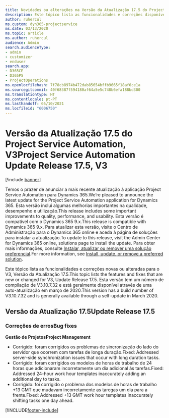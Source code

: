 ```yaml
---
title: Novidades ou alterações na Versão da Atualização 17.5 do Project Service Automation, Hotfix, V3
description: Este tópico lista as funcionalidades e correções disponíveis no Project Service Automation V3, Versão da Atualização 17.5, V3.
author: ruhercul
ms.custom: dyn365-projectservice
ms.date: 03/13/2020
ms.topic: article
ms.author: ruhercul
audience: Admin
search.audienceType:
- admin
- customizer
- enduser
search.app:
- D365CE
- D365PS
- ProjectOperations
ms.openlocfilehash: 7f78cb8974b472dab85654bffb9665f18af0ce1a
ms.sourcegitcommit: 40f68387f594180af64a5e5c748b6efa188bd300
ms.translationtype: HT
ms.contentlocale: pt-PT
ms.lasthandoff: 05/10/2021
ms.locfileid: "6006750"
---
```

# <a name="project-service-automation-update-release-175-v3"></a><span data-ttu-id="fe7d4-103">Versão da Atualização 17.5 do Project Service Automation, V3</span><span class="sxs-lookup"><span data-stu-id="fe7d4-103">Project Service Automation Update Release 17.5, V3</span></span>

[!include [banner](../includes/psa-now-project-operations.md)]

<span data-ttu-id="fe7d4-104">Temos o prazer de anunciar a mais recente atualização à aplicação Project Service Automation para Dynamics 365.</span><span class="sxs-lookup"><span data-stu-id="fe7d4-104">We’re pleased to announce the latest update for the Project Service Automation application for Dynamics 365.</span></span> <span data-ttu-id="fe7d4-105">Esta versão inclui algumas melhorias importantes na qualidade, desempenho e utilização.</span><span class="sxs-lookup"><span data-stu-id="fe7d4-105">This release includes some important improvements to quality, performance, and usability.</span></span>  <span data-ttu-id="fe7d4-106">Esta versão é compatível com o Dynamics 365 9.x.</span><span class="sxs-lookup"><span data-stu-id="fe7d4-106">This release is compatible with Dynamics 365 9.x.</span></span> <span data-ttu-id="fe7d4-107">Para atualizar esta versão, visite o Centro de Administração para o Dynamics 365 online e aceda à página de soluções para instalar a atualização.</span><span class="sxs-lookup"><span data-stu-id="fe7d4-107">To update to this release, visit the Admin Center for Dynamics 365 online, solutions page to install the update.</span></span> <span data-ttu-id="fe7d4-108">Para obter mais informações, consulte [Instalar, atualizar ou remover uma solução preferencial](/power-platform/admin/install-remove-preferred-solution).</span><span class="sxs-lookup"><span data-stu-id="fe7d4-108">For more information, see [Install, update, or remove a preferred solution](/power-platform/admin/install-remove-preferred-solution).</span></span>

<span data-ttu-id="fe7d4-109">Este tópico lista as funcionalidades e correções novas ou alteradas para o V3, Versão da Atualização 17.5.</span><span class="sxs-lookup"><span data-stu-id="fe7d4-109">This topic lists the features and fixes that are new or changed for V3, Update Release 17.5.</span></span> <span data-ttu-id="fe7d4-110">Esta versão tem um número de compilação de V3.10.7.32 e está geralmente disponível através de uma auto-atualização em março de 2020.</span><span class="sxs-lookup"><span data-stu-id="fe7d4-110">This version has a build number of V3.10.7.32 and is generally available through a self-update in March 2020.</span></span>


## <a name="update-release-175"></a><span data-ttu-id="fe7d4-111">Versão da Atualização 17.5</span><span class="sxs-lookup"><span data-stu-id="fe7d4-111">Update Release 17.5</span></span>

### <a name="bug-fixes"></a><span data-ttu-id="fe7d4-112">Correções de erros</span><span class="sxs-lookup"><span data-stu-id="fe7d4-112">Bug fixes</span></span>


<span data-ttu-id="fe7d4-113">**Gestão de Projetos**</span><span class="sxs-lookup"><span data-stu-id="fe7d4-113">**Project Management**</span></span>

- <span data-ttu-id="fe7d4-114">Corrigido: foram corrigidos os problemas de sincronização do lado do servidor que ocorrem com tarefas de longa duração.</span><span class="sxs-lookup"><span data-stu-id="fe7d4-114">Fixed: Addressed server-side synchronization issues that occur with long duration tasks.</span></span>
- <span data-ttu-id="fe7d4-115">Corrigido: foram corrigidos os modelos de horas de trabalho de 24 horas que adicionaram incorretamente um dia adicional às tarefas.</span><span class="sxs-lookup"><span data-stu-id="fe7d4-115">Fixed: Addressed 24-hour work hour templates inaccurately adding an additional day to tasks.</span></span>
- <span data-ttu-id="fe7d4-116">Corrigido: foi corrigido o problema dos modelos de horas de trabalho +13 GMT que mudavam incorretamente as taregas um dia para a frente.</span><span class="sxs-lookup"><span data-stu-id="fe7d4-116">Fixed: Addressed +13 GMT work hour templates inaccurately shifting tasks one day ahead.</span></span>



[!INCLUDE[footer-include](../includes/footer-banner.md)]